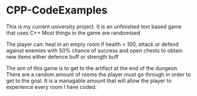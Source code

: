 # CPP-CodeExamples

This is my current university project.
It is an unfinished text based game that uses C++
Most things in the game are randomised

The player can:
  heal in an empty room if health < 100,
  attack or defend against enemies with 50% chance of success
  and open chests to obtain new items either defence buff or strength buff
  
The aim of this game is to get to the artifact at the end of the dungeon.
There are a random amount of rooms the player must go through in order to get to the goal. 
It is a managable amount that will allow the player to experience every room I have coded.

